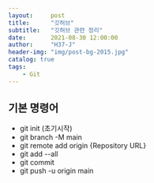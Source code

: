 ```yaml
---
layout:     post
title:      "깃허브"
subtitle:   "깃허브 관련 정리"
date:       2021-08-30 12:00:00
author:     "H37-J"
header-img: "img/post-bg-2015.jpg"
catalog: true
tags:
    - Git
---
```



## 기본 명령어

* git init (초기시작)
* git branch -M main
* git remote add origin {Repository URL}
* git add --all
* git commit
* git push -u origin main






